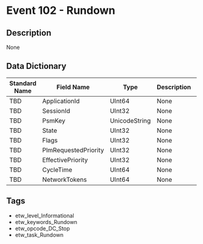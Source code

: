 # Event 102 - Rundown

## Description
None

## Data Dictionary
|Standard Name|Field Name|Type|Description|Sample Value|
|---|---|---|---|---|
|TBD|ApplicationId|UInt64|None|`None`|
|TBD|SessionId|UInt32|None|`None`|
|TBD|PsmKey|UnicodeString|None|`None`|
|TBD|State|UInt32|None|`None`|
|TBD|Flags|UInt32|None|`None`|
|TBD|PlmRequestedPriority|UInt32|None|`None`|
|TBD|EffectivePriority|UInt32|None|`None`|
|TBD|CycleTime|UInt64|None|`None`|
|TBD|NetworkTokens|UInt64|None|`None`|

## Tags
* etw_level_Informational
* etw_keywords_Rundown
* etw_opcode_DC_Stop
* etw_task_Rundown